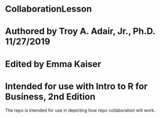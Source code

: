 # CollaborationLesson
# Authored by Troy A. Adair, Jr., Ph.D. 11/27/2019
# Edited by Emma Kaiser 
# Intended for use with Intro to R for Business, 2nd Edition

The repo is intended for use in depicting how repo collaboration will work.
